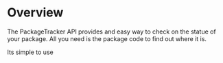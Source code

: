 # Overview
The PackageTracker API provides and easy way to check on the statue of your package. All you need is the package code to find out where it is.

Its simple to use